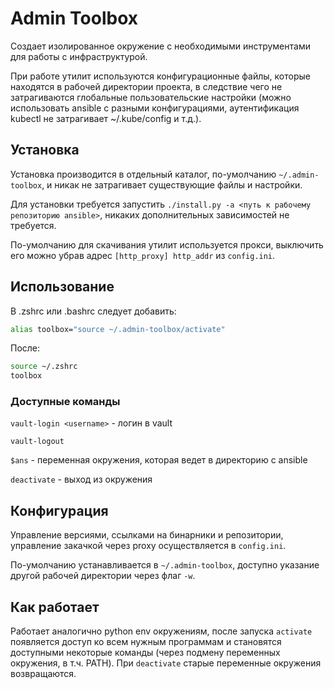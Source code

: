 # Admin Toolbox

Создает изолированное окружение с необходимыми инструментами для работы с инфраструктурой.

При работе утилит используются конфигурационные файлы, которые находятся в рабочей директории проекта, в следствие чего не затрагиваются глобальные пользовательские настройки (можно использовать ansible с разными конфигурациями, аутентификация kubectl не затрагивает ~/.kube/config и т.д.).

## Установка

Установка производится в отдельный каталог, по-умолчанию `~/.admin-toolbox`, и никак не затрагивает существующие файлы и настройки.

Для установки требуется запустить `./install.py -a <путь к рабочему репозиторию ansible>`, никаких дополнительных зависимостей не требуется.

По-умолчанию для скачивания утилит используется прокси, выключить его можно убрав адрес `[http_proxy] http_addr` из `config.ini`.

## Использование

В .zshrc или .bashrc следует добавить:

```bash
alias toolbox="source ~/.admin-toolbox/activate"
```

После:

```bash
source ~/.zshrc
toolbox
```

### Доступные команды

`vault-login <username>` - логин в vault

`vault-logout`

`$ans` - переменная окружения, которая ведет в директорию с ansible

`deactivate` - выход из окружения

## Конфигурация

Управление версиями, ссылками на бинарники и репозитории, управление закачкой через proxy осуществляется в `config.ini`.

По-умолчанию устанавливается в `~/.admin-toolbox`, доступно указание другой рабочей директории через флаг `-w`.


## Как работает

Работает аналогично python env окружениям, после запуска `activate` появляется доступ ко всем нужным программам и становятся доступными некоторые команды (через подмену переменных окружения, в т.ч. PATH). При `deactivate` старые переменные окружения возвращаются.
